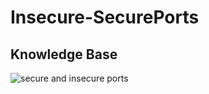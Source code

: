 # Insecure-SecurePorts
## Knowledge Base

![secure and insecure ports](https://github.com/user-attachments/assets/e9ac00c1-9228-443f-8564-e4c4b50e9097)
